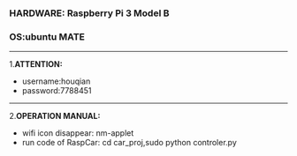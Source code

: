 ### HARDWARE: Raspberry Pi 3 Model B
### OS:ubuntu MATE
-----------------------------------
1.**ATTENTION:**
* username:houqian
* password:7788451
-----------------------------------
2.**OPERATION MANUAL:**
* wifi icon disappear:   nm-applet
* run code of RaspCar:   cd car_proj,sudo python controler.py
